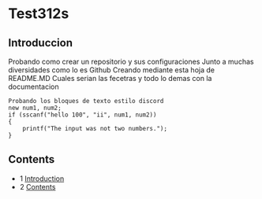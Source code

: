 # Test312s

## Introduccion

Probando como crear un repositorio y sus configuraciones
Junto a muchas diversidades como lo es Github
Creando mediante esta hoja de README.MD
Cuales serian las fecetras y todo lo demas con la documentacion


```pawn
Probando los bloques de texto estilo discord
new num1, num2;
if (sscanf("hello 100", "ii", num1, num2))
{
	printf("The input was not two numbers.");
}

```
## Contents

* 1 [Introduction](#introduction)
* 2 [Contents](#contents)
